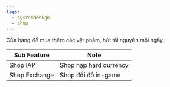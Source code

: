 ```yaml
---
tags:
  - systemdesign
  - shop
---
```

Cửa hàng để mua thêm các vật phẩm, hút tài nguyên mỗi ngày.

| Sub Feature   | Note                   |
| ------------- | ---------------------- |
| Shop IAP      | Shop nạp hard currency |
| Shop Exchange | Shop đổi đồ in-game    |











